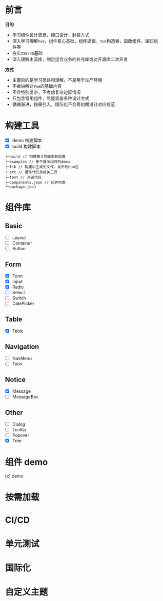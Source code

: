 # 前言

**目的**

- 学习组件设计思想，接口设计，封装方式
- 深入学习理解`Vue`，组件核心基础，组件通信，`Vue`构造器，函数组件，递归组件等
- 夯实`CSS/JS`基础
- 深入理解主流库，制定适合业务的补充库或对开源库二次开发

**方式**

- 主要目的是学习思路和理解，不是用于生产环境
- 不会讲解对`Vue`的基础内容
- 不会特别复杂，不考虑复杂边际情况
- 只包含常用组件，尽量涵盖多种设计方式
- 循循渐进，按需引入，国际化不会再初期设计对应规范

# 构建工具

- [x] demo 构建脚本
- [x] build 构建脚本

```
├─build // 构建相关的脚本和配置
├─examples // 用于展示组件的demo
├─lib // 构建后生成的文件，发布到npm包
├─src // 组件代码及相关工具
├─test // 测试代码
├─components.json // 组件列表
└─package.json
```

# 组件库

## Basic

- [ ] Layout
- [ ] Container
- [ ] Button

## Form

- [x] Form
- [x] Input
- [x] Radio
- [ ] Select
- [ ] Switch
- [ ] DatePicker

## Table

- [x] Table

## Navigation

- [ ] NavMenu
- [ ] Tabs

## Notice

- [x] Message
- [ ] MessageBox

## Other

- [ ] Dialog
- [ ] Tooltip
- [ ] Popover
- [x] Tree

# 组件 demo

[x] demo

# 按需加载

# CI/CD

# 单元测试

# 国际化

# 自定义主题
